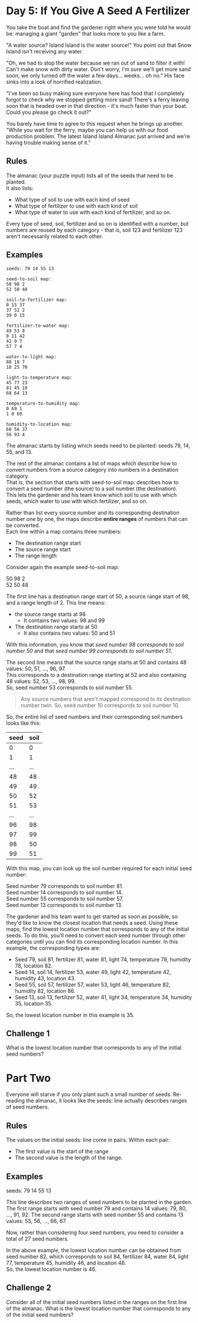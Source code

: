 # Day 5: If You Give A Seed A Fertilizer

You take the boat and find the gardener right where you were told he would be: managing a giant "garden" that looks more to you like a farm.

"A water source? Island Island is the water source!" You point out that Snow Island isn't receiving any water.

"Oh, we had to stop the water because we ran out of sand to filter it with! Can't make snow with dirty water. Don't worry, I'm sure we'll get more sand soon; we only turned off the water a few days... weeks... oh no." His face sinks into a look of horrified realization.

"I've been so busy making sure everyone here has food that I completely forgot to check why we stopped getting more sand! There's a ferry leaving soon that is headed over in that direction - it's much faster than your boat. Could you please go check it out?"

You barely have time to agree to this request when he brings up another. "While you wait for the ferry, maybe you can help us with our food production problem. The latest Island Island Almanac just arrived and we're having trouble making sense of it."

## Rules

The almanac (your puzzle input) lists all of the seeds that need to be planted. <br>
It also lists:
* What type of soil to use with each kind of seed
* What type of fertilizer to use with each kind of soil
* What type of water to use with each kind of fertilizer, and so on. 

Every type of seed, soil, fertilizer and so on is identified with a number, but numbers are reused by each category - that is, soil 123 and fertilizer 123 aren't necessarily related to each other.

## Examples

```
seeds: 79 14 55 13

seed-to-soil map:
50 98 2
52 50 48

soil-to-fertilizer map:
0 15 37
37 52 2
39 0 15

fertilizer-to-water map:
49 53 8
0 11 42
42 0 7
57 7 4

water-to-light map:
88 18 7
18 25 70

light-to-temperature map:
45 77 23
81 45 19
68 64 13

temperature-to-humidity map:
0 69 1
1 0 69

humidity-to-location map:
60 56 37
56 93 4
```

The almanac starts by listing which seeds need to be planted: seeds 79, 14, 55, and 13.

The rest of the almanac contains a list of maps which describe how to convert numbers from a source category into numbers in a destination category. <br>
That is, the section that starts with seed-to-soil map: describes how to convert a seed number (the source) to a soil number (the destination). <br>
This lets the gardener and his team know which soil to use with which seeds, which water to use with which fertilizer, and so on.

Rather than list every source number and its corresponding destination number one by one, the maps describe **entire ranges** of numbers that can be converted. <br>
Each line within a map contains three numbers: 
* The destination range start
* The source range start
* The range length

Consider again the example seed-to-soil map:

50 98 2 <br>
52 50 48

The first line has a destination range start of 50, a source range start of 98, and a range length of 2. 
This line means:
* the source range starts at 98
    * It contains two values: 98 and 99
* The destination range starts at 50
    * It also contains two values: 50 and 51

With this information, you know that *seed number 98 corresponds to soil number 50* and that *seed number 99 corresponds to soil number 51*.

The second line means that the source range starts at 50 and contains 48 values: 50, 51, ..., 96, 97. <br>
This corresponds to a destination range starting at 52 and also containing 48 values: 52, 53, ..., 98, 99. <br>
So, seed number 53 corresponds to soil number 55.

> Any source numbers that aren't mapped correspond to its destination number twin. So, seed number 10 corresponds to soil number 10.

So, the entire list of seed numbers and their corresponding soil numbers looks like this:

|seed | soil |
|-----|------|
| 0   |  0   |
| 1   |  1   |
| ... | ...  |
| 48  |  48  |
| 49  |  49  |
| 50  |  52  |
| 51  |  53  |
| ... |  ... |
| 96  |  98  |
| 97  |  99  |
| 98  |  50  |
| 99  |  51  |

With this map, you can look up the soil number required for each initial seed number:

Seed number 79 corresponds to soil number 81. <br>
Seed number 14 corresponds to soil number 14. <br>
Seed number 55 corresponds to soil number 57. <br>
Seed number 13 corresponds to soil number 13.

The gardener and his team want to get started as soon as possible, so they'd like to know the closest location that needs a seed. Using these maps, find the lowest location number that corresponds to any of the initial seeds. To do this, you'll need to convert each seed number through other categories until you can find its corresponding location number. In this example, the corresponding types are:

 * Seed 79, soil 81, fertilizer 81, water 81, light 74, temperature 78, humidity 78, location 82.
 * Seed 14, soil 14, fertilizer 53, water 49, light 42, temperature 42, humidity 43, location 43.
 * Seed 55, soil 57, fertilizer 57, water 53, light 46, temperature 82, humidity 82, location 86.
* Seed 13, soil 13, fertilizer 52, water 41, light 34, temperature 34, humidity 35, location 35.

So, the lowest location number in this example is 35.

## Challenge 1

What is the lowest location number that corresponds to any of the initial seed numbers?

# Part Two

Everyone will starve if you only plant such a small number of seeds. Re-reading the almanac, it looks like the seeds: line actually describes ranges of seed numbers.

## Rules

The values on the initial seeds: line come in pairs. Within each pair:
* The first value is the start of the range 
* The second value is the length of the range. 

## Examples

seeds: 79 14 55 13

This line describes two ranges of seed numbers to be planted in the garden. The first range starts with seed number 79 and contains 14 values: 79, 80, ..., 91, 92. The second range starts with seed number 55 and contains 13 values: 55, 56, ..., 66, 67.

Now, rather than considering four seed numbers, you need to consider a total of 27 seed numbers.

In the above example, the lowest location number can be obtained from seed number 82, which corresponds to soil 84, fertilizer 84, water 84, light 77, temperature 45, humidity 46, and location 46. <br>
So, the lowest location number is 46.

## Challenge 2

Consider all of the initial seed numbers listed in the ranges on the first line of the almanac. What is the lowest location number that corresponds to any of the initial seed numbers?